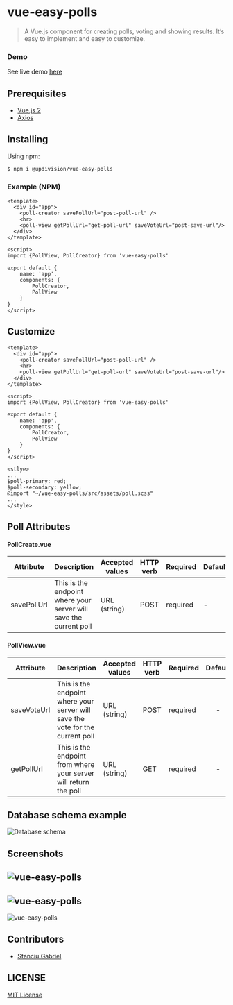 # vue-easy-polls

> A Vue.js component for creating polls, voting and showing results. It’s easy to implement and easy to customize.

### Demo
See live demo [here](https://updivision.github.io/vue-easy-polls/)

## Prerequisites
- [Vue.js 2](https://vuejs.org/)
- [Axios](https://github.com/axios/axios)

## Installing

Using npm:

```bash
$ npm i @updivision/vue-easy-polls
```

### Example (NPM)

```vue
<template>
  <div id="app">
    <poll-creator savePollUrl="post-poll-url" />
    <hr>
    <poll-view getPollUrl="get-poll-url" saveVoteUrl="post-save-url"/>
  </div>
</template>

<script>
import {PollView, PollCreator} from 'vue-easy-polls'

export default {
    name: 'app',
    components: {
        PollCreator,
        PollView
    }
}
</script>
```

## Customize

```vue
<template>
  <div id="app">
    <poll-creator savePollUrl="post-poll-url" />
    <hr>
    <poll-view getPollUrl="get-poll-url" saveVoteUrl="post-save-url"/>
  </div>
</template>

<script>
import {PollView, PollCreator} from 'vue-easy-polls'

export default {
    name: 'app',
    components: {
        PollCreator,
        PollView
    }
}
</script>

<stlye>
...
$poll-primary: red;
$poll-secondary: yellow;
@import "~/vue-easy-polls/src/assets/poll.scss"
...
</style>

```

## Poll Attributes
#### PollCreate.vue

| Attribute | Description | Accepted values | HTTP verb | Required | Default |
| --------- | ----------- | --------------- | --------- | -------- | ------- |
| savePollUrl | This is the endpoint where your server will save the current poll | URL (string) | POST | required | - |

#### PollView.vue

| Attribute | Description | Accepted values | HTTP verb | Required | Default |
| --------- | ----------- | --------------- | --------- | -------- | :-----: |
| saveVoteUrl | This is the endpoint where your server will save the vote for the current poll | URL (string) | POST | required | - |
| getPollUrl | This is the endpoint from where your server will return the poll | URL (string) | GET | required | - |

## Database schema example
![Database schema](https://github.com/updivision/vue-easy-polls/blob/master/demo/schema.png?raw=true "Database schema")

## Screenshots
![vue-easy-polls](https://github.com/updivision/vue-easy-polls/blob/master/demo/vue-easy-polls.png?raw=true "vue-easy-polls")
---
![vue-easy-polls](https://github.com/updivision/vue-easy-polls/blob/master/demo/vue-easy-polls-2.png?raw=true "vue-easy-polls")
---
![vue-easy-polls](https://github.com/updivision/vue-easy-polls/blob/master/demo/vue-easy-polls-3.png?raw=true "vue-easy-polls")

## Contributors
- [Stanciu Gabriel](https://github.com/gabistanciu)

## LICENSE
[MIT License](https://github.com/updivision/vue-easy-polls/blob/master/LICENSE)
